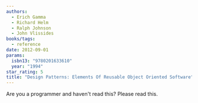 ```yaml
---
authors:
  - Erich Gamma
  - Richard Helm
  - Ralph Johnson
  - John Vlissides
books/tags:
  - reference
date: 2012-09-01
params:
  isbn13: "9780201633610"
  year: "1994"
star_rating: 5
title: "Design Patterns: Elements Of Reusable Object Oriented Software"
---
```


Are you a programmer and haven't read this? Please read this. 

<!--more-->

